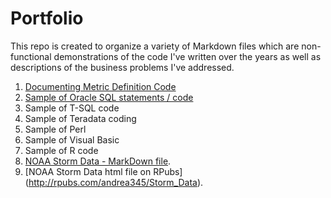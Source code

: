 # Portfolio

This repo is created to organize a variety of Markdown files which are non-functional demonstrations of the code I've written over the years as well as descriptions of the business problems I've addressed.

1.  [Documenting Metric Definition Code](https://github.com/andrea345/Portfolio/blob/master/Documenting_Metric_Code.RMD)
2.  [Sample of Oracle SQL statements / code](https://github.com/andrea345/Portfolio/blob/master/SQL%20Snippets.Rmd)
3.  Sample of T-SQL code
4.  Sample of Teradata coding
5.  Sample of Perl
6.  Sample of Visual Basic
7. Sample of R code
  1. [NOAA Storm Data - MarkDown file](https://github.com/andrea345/NOAA-Storm-Data).
  2. [NOAA Storm Data html file on RPubs] (http://rpubs.com/andrea345/Storm_Data).
